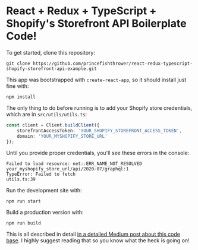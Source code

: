 # React + Redux + TypeScript + Shopify's Storefront API Boilerplate Code!

To get started, clone this repository:

`git clone https://github.com/princefishthrower/react-redux-typescript-shopify-storefront-api-example.git`

This app was bootstrapped with `create-react-app`, so it should install just fine with:

`npm install`

The only thing to do before running is to add your Shopify store credentials, which are in `src/utils/utils.ts`:

```typescript
const client = Client.buildClient({
    storefrontAccessToken: 'YOUR_SHOPIFY_STOREFRONT_ACCESS_TOKEN',
    domain: 'YOUR_MYSHOPIFY_STORE_URL'
});
```

Until you provide proper credentials, you'll see these errors in the console:

```
Failed to load resource: net::ERR_NAME_NOT_RESOLVED             your_myshopify_store_url/api/2020-07/graphql:1
TypeError: Failed to fetch                                                                         utils.ts:39
```

Run the development site with:

`npm run start`

Build a production version with:

`npm run build`

This is all described in detail [in a detailed Medium post about this code base](https://medium.com/@frewin.christopher/react-redux-shopify-typescript-boilerplate-f20614bf5bb1). I highly suggest reading that so you know what the heck is going on!